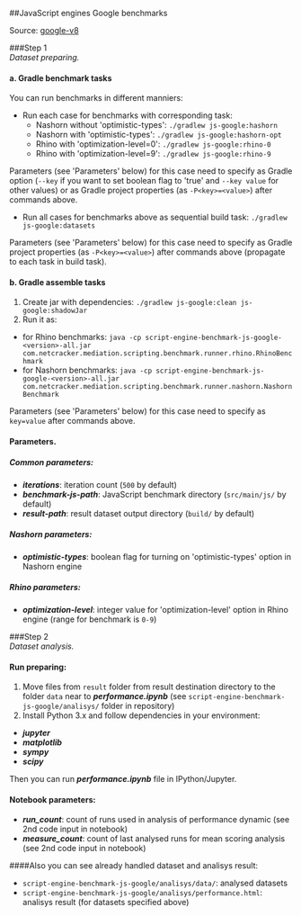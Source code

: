 ##JavaScript engines Google benchmarks

Source: [google-v8](https://github.com/v8/v8/tree/master/benchmarks) 

###Step 1 <br/> _Dataset preparing._ 
#### a. Gradle benchmark tasks
You can run benchmarks in different manniers:
 - Run each case for benchmarks with corresponding task:
   * Nashorn without 'optimistic-types': `./gradlew js-google:hashorn`
   * Nashorn with 'optimistic-types': `./gradlew js-google:hashorn-opt`
   * Rhino with 'optimization-level=0': `./gradlew js-google:rhino-0`
   * Rhino with 'optimization-level=9': `./gradlew js-google:rhino-9`
   
Parameters (see 'Parameters' below) for this case need to specify as Gradle option (`--key` if you want to set boolean flag to 'true' and `--key value` for other values) or as Gradle project properties (as `-P<key>=<value>`) after commands above.

 - Run all cases for benchmarks above as sequential build task: `./gradlew js-google:datasets`
   
Parameters (see 'Parameters' below) for this case need to specify as Gradle project properties (as `-P<key>=<value>`) after commands above (propagate to each task in build task).


#### b. Gradle assemble tasks
1. Create jar with dependencies: 
   `./gradlew js-google:clean js-google:shadowJar`
2. Run it as:
 - for Rhino benchmarks: `java -cp script-engine-benchmark-js-google-<version>-all.jar com.netcracker.mediation.scripting.benchmark.runner.rhino.RhinoBenchmark`
 - for Nashorn benchmarks: `java -cp script-engine-benchmark-js-google-<version>-all.jar com.netcracker.mediation.scripting.benchmark.runner.nashorn.NashornBenchmark`

Parameters (see 'Parameters' below) for this case need to specify as `key=value` after commands above.

#### Parameters.
##### Common parameters:
 - _**iterations**_: iteration count (`500` by default)
 - _**benchmark-js-path**_: JavaScript benchmark directory (`src/main/js/` by default)
 - _**result-path**_: result dataset output directory (`build/` by default)
##### Nashorn parameters:
 - _**optimistic-types**_: boolean flag for turning on 'optimistic-types' option in Nashorn engine
##### Rhino parameters:
 - _**optimization-level**_: integer value for 'optimization-level' option in Rhino engine (range for benchmark is `0-9`)

###Step 2 <br/> _Dataset analysis._ 
#### Run preparing:
1. Move files from `result` folder from result destination directory to the folder `data` near to _**performance.ipynb**_ (see `script-engine-benchmark-js-google/analisys/` folder in repository)
2. Install Python 3.x and follow dependencies in your environment:
 - _**jupyter**_
 - _**matplotlib**_
 - _**sympy**_
 - _**scipy**_
 
Then you can run _**performance.ipynb**_ file in IPython/Jupyter.

#### Notebook parameters:
 - _**run_count**_: count of runs used in analysis of performance dynamic (see 2nd code input in notebook)
 - _**measure_count**_: count of last analysed runs for mean scoring analysis (see 2nd code input in notebook)
 
####Also you can see already handled dataset and analisys result:
 - `script-engine-benchmark-js-google/analisys/data/`: analysed datasets
 - `script-engine-benchmark-js-google/analisys/performance.html`: analisys result (for datasets specified above)